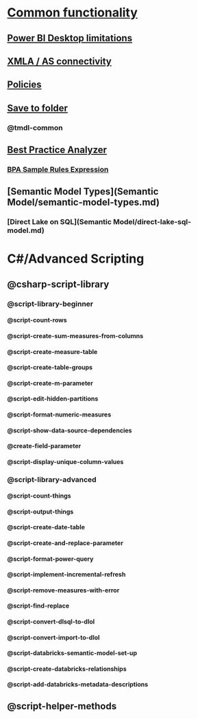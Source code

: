 ﻿# [Common functionality](common-features.md)
## [Power BI Desktop limitations](desktop-limitations.md)
## [XMLA / AS connectivity](xmla-as-connectivity.md)
## [Policies](policies.md)
## [Save to folder](save-to-folder.md)
### @tmdl-common
## [Best Practice Analyzer](xref:using-bpa)
### [BPA Sample Rules Expression](xref:using-bpa-sample-rules-expressions)
## [Semantic Model Types](Semantic Model/semantic-model-types.md)
### [Direct Lake on SQL](Semantic Model/direct-lake-sql-model.md)





# C#/Advanced Scripting

## @csharp-script-library

### @script-library-beginner
#### @script-count-rows
#### @script-create-sum-measures-from-columns
#### @script-create-measure-table
#### @script-create-table-groups
#### @script-create-m-parameter
#### @script-edit-hidden-partitions
#### @script-format-numeric-measures
#### @script-show-data-source-dependencies
#### @create-field-parameter
#### @script-display-unique-column-values


### @script-library-advanced
#### @script-count-things
#### @script-output-things
#### @script-create-date-table
#### @script-create-and-replace-parameter
#### @script-format-power-query
#### @script-implement-incremental-refresh
#### @script-remove-measures-with-error
#### @script-find-replace
#### @script-convert-dlsql-to-dlol
#### @script-convert-import-to-dlol
#### @script-databricks-semantic-model-set-up
#### @script-create-databricks-relationships
#### @script-add-databricks-metadata-descriptions

## @script-helper-methods